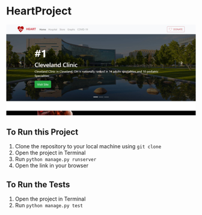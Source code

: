 # HeartProject
![Homepage](HomepageScreenshot.jpg)

## To Run this Project
1. Clone the repository to your local machine using `git clone`
2. Open the project in Terminal
3. Run `python manage.py runserver`
4. Open the link in your browser

## To Run the Tests
1. Open the project in Terminal
2. Run `python manage.py test`



